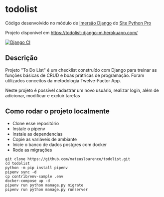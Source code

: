 # todolist

Código desenvolvido no módulo de [Imersão Django](https://www.youtube.com/watch?v=zLIeu9cPYrY&list=PLA05yVJtRWYRgtGyrdH4Bbf2gtbk6OtTu&ab_channel=CanalPythonProBr) do [Site Python Pro](https://www.python.pro.br)

Projeto disponível em https://todolist-django-m.herokuapp.com/

[![Django CI](https://github.com/mateuslourenco/todolist/actions/workflows/django.yml/badge.svg)](https://github.com/mateuslourenco/todolist/actions/workflows/django.yml)

## Descrição

Projeto "To Do LIst" é um checklist construído com Django para treinar as funções básicas de CRUD e boas prátricas de programação. Foram utilizados conceitos da metodologia Twelve-Factor App. 

Neste projeto é possível cadastrar um novo usuário, realizar login, além de adicionar, modificar e excluir tarefas

## Como rodar o projeto localmente

- Clone esse repositório
- Instale o pipenv 
- Instale as dependencias
- Copie as variáveis de ambiante
- Inicie o banco de dados postgres com docker
- Rode as migrações


```
git clone https://github.com/mateuslourenco/todolist.git
cd todolist
python -m pip install pipenv
pipenv sync -d
cp contrib/env-sample .env
docker-compose up -d
pipenv run python manage.py migrate
pipenv run python manage.py runserver
```
